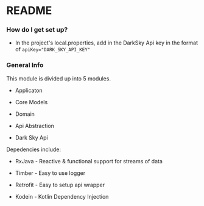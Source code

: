 # README #

### How do I get set up? ###
* In the project's local.properties, add in the DarkSky Api key in the format of  `apiKey="DARK_SKY_API_KEY"`

### General Info ###
This module is divided up into 5 modules.

* Applicaton

* Core Models

* Domain

* Api Abstraction

* Dark Sky Api

Depedencies include:

* RxJava - Reactive & functional support for streams of data

* Timber - Easy to use logger

* Retrofit - Easy to setup api wrapper

* Kodein - Kotlin Dependency Injection
